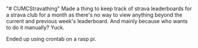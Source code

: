 "# CUMCStravathing" 
Made a thing to keep track of strava leaderboards for a strava club for a month as there's no way to view anything beyond the current and previous week's leaderboard. And mainly because who wants to do it manually? Yuck.

Ended up using crontab on a rasp pi.